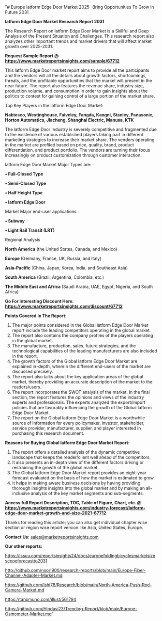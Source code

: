 "# Europe latform Edge Door Market 2025 -Bring Opportunities To Grow In Future 2031

<strong>latform Edge Door Market Research Report 2031</strong>

The Research Report on latform Edge Door Market is a Skillful and Deep Analysis of the Present Situation and Challenges. This research report also analyzes other important trends and market drivers that will affect market growth over 2025-2031.

<strong>Request Sample Report @ <a href=https://www.marketreportsinsights.com/sample/67712>https://www.marketreportsinsights.com/sample/67712</a></strong>

This latform Edge Door market report aims to provide all the participants and the vendors will all the details about growth factors, shortcomings, threats, and the profitable opportunities that the market will present in the near future. The report also features the revenue share, industry size, production volume, and consumption in order to gain insights about the politics to contest for gaining control of a large portion of the market share.

Top Key Players in the latform Edge Door Market:

<strong>Nabtesco, Westinghouse, Faiveley, Fangda, Kangni, Stanley, Panasonic, Horton Automatics, Jiacheng, Shanghai Electric, Manusa, KTK</strong>

The latform Edge Door Industry is severely competitive and fragmented due to the existence of various established players taking part in different marketing strategies to increase their market share. The vendors operating in the market are profiled based on price, quality, brand, product differentiation, and product portfolio. The vendors are turning their focus increasingly on product customization through customer interaction.

latform Edge Door Market Major Types are:

<strong>• Full-Closed Type

• Semi-Closed Type

• Half Height Type

• latform Edge Door</strong>

Market Major end-user applications :

<strong>• Subway

• Light Rail Transit (LRT)</strong>

Regional Analysis

</u><strong><b>North America</b></strong> (the United States, Canada, and Mexico)

<strong><b>Europe </b></strong>(Germany, France, UK, Russia, and Italy)

<strong><b>Asia-Pacific</b></strong> (China, Japan, Korea, India, and Southeast Asia)

<strong><b>South America</b></strong> (Brazil, Argentina, Colombia, etc.)

<strong><b>The Middle East and Africa</b></strong> (Saudi Arabia, UAE, Egypt, Nigeria, and South Africa)

<strong>Go For Interesting Discount Here: <a href=https://www.marketreportsinsights.com/discount/67712>https://www.marketreportsinsights.com/discount/67712</a></strong>

<strong>Points Covered in The Report:</strong>
<ol>
  <li>The major points considered in the Global latform Edge Door Market report include the leading competitors operating in the global market.</li>
  <li>The report also contains the company profiles of the players operating in the global market.</li>
  <li>The manufacture, production, sales, future strategies, and the technological capabilities of the leading manufacturers are also included in the report.</li>
  <li>The growth factors of the Global latform Edge Door Market are explained in-depth, wherein the different end-users of the market are discussed precisely.</li>
  <li>The report also talks about the key application areas of the global market, thereby providing an accurate description of the market to the readers/users.</li>
  <li>The report incorporates the SWOT analysis of the market. In the final section, the report features the opinions and views of the industry experts and professionals. The experts analyzed the export/import policies that are favorably influencing the growth of the Global latform Edge Door Market.</li>
  <li>The report on the Global latform Edge Door Market is a worthwhile source of information for every policymaker, investor, stakeholder, service provider, manufacturer, supplier, and player interested in purchasing this research document.</li>
</ol>
<strong>Reasons for Buying Global latform Edge Door Market Report:</strong>

<ol>
  <li>The report offers a detailed analysis of the dynamic competitive landscape that keeps the reader/client well ahead of the competitors.</li>
  <li>It also presents an in-depth view of the different factors driving or restraining the growth of the global market.</li>
  <li>The Global latform Edge Door Market report provides an eight-year forecast evaluated on the basis of how the market is estimated to grow.</li>
  <li>It helps in making aware business decisions by having providing thorough insights insights into the global market and by making an all-inclusive analysis of the key market segments and sub-segments.</li>
</ol>
<strong>Access full Report Description, TOC, Table of Figure, Chart, etc. @ <a href=https://www.marketreportsinsights.com/industry-forecast/latform-edge-door-market-growth-and-size-2021-67712>https://www.marketreportsinsights.com/industry-forecast/latform-edge-door-market-growth-and-size-2021-67712</a></strong>


Thanks for reading this article; you can also get individual chapter wise section or region wise report version like Asia, United States, Europe.

<strong>Contact Us:</strong>
sales@marketreportsinsights.com

<strong>Our other reports:</strong>

<a href=https://issuu.com/reportsinsights24/docs/europefoldingbicyclesmarketsizescopeforecastto2031>https://issuu.com/reportsinsights24/docs/europefoldingbicyclesmarketsizescopeforecastto2031</a>

<a href=http://github.com/noori900/research-reports/blob/main/Europe-Fiber-Channel-Adapter-Market.md>http://github.com/noori900/research-reports/blob/main/Europe-Fiber-Channel-Adapter-Market.md</a>

<a href=https://github.com/Ishi78/Research/blob/main/North-America-Push-Rod-Camera-Market.md>https://github.com/Ishi78/Research/blob/main/North-America-Push-Rod-Camera-Market.md</a>

<a href=https://tanomuno.com/illust/561794>https://tanomuno.com/illust/561794</a>

<a href=https://github.com/Hindavi23/Trending-Report/blob/main/Europe-Osmometer-Market.md>https://github.com/Hindavi23/Trending-Report/blob/main/Europe-Osmometer-Market.md</a>"
